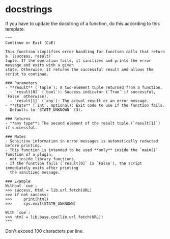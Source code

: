 # docstrings

If you have to update the docstring of a function, do this according to this template:

    """
    Continue or Exit (CoE)

    This function simplifies error handling for function calls that return a `(success, result)`
    tuple. If the operation fails, it sanitizes and prints the error message and exits with a given
    state. Otherwise, it returns the successful result and allows the script to continue.

    ### Parameters
    - **result** (`tuple`): A two-element tuple returned from a function.
      - `result[0]` (`bool`): Success indicator (`True` if successful, `False` otherwise).
      - `result[1]` (`any`): The actual result or an error message.
    - **state** (`int`, optional): Exit code to use if the function fails.
      Defaults to `STATE_UNKNOWN` (3).

    ### Returns
    - **any type**: The second element of the result tuple (`result[1]`) if successful.

    ### Notes
    - Sensitive information in error messages is automatically redacted before printing.
    - This function is intended to be used **only** inside the `main()` function of a plugin,
      not inside library functions.
    - If the function fails (`result[0]` is `False`), the script immediately exits after printing
      the sanitized message.

    ### Example
    Without `coe`:
    >>> success, html = lib.url.fetch(URL)
    >>> if not success:
    >>>     print(html)
    >>>     sys.exit(STATE_UNKNOWN)

    With `coe`:
    >>> html = lib.base.coe(lib.url.fetch(URL))
    """

Don't exceed 100 characters per line.
